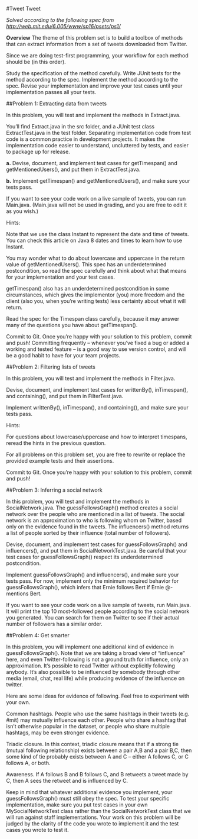 
#Tweet Tweet

*Solved according to the following spec from http://web.mit.edu/6.005/www/sp16/psets/ps1/*

**Overview**
The theme of this problem set is to build a toolbox of methods that can extract information from a set of tweets downloaded from Twitter.

Since we are doing test-first programming, your workflow for each method should be (in this order).

Study the specification of the method carefully.
Write JUnit tests for the method according to the spec.
Implement the method according to the spec.
Revise your implementation and improve your test cases until your implementation passes all your tests.


##Problem 1: Extracting data from tweets

In this problem, you will test and implement the methods in Extract.java.

You’ll find Extract.java in the src folder, and a JUnit test class ExtractTest.java in the test folder. Separating implementation code from test code is a common practice in development projects. It makes the implementation code easier to understand, uncluttered by tests, and easier to package up for release.

**a.** Devise, document, and implement test cases for getTimespan() and getMentionedUsers(), and put them in ExtractTest.java.

**b.** Implement getTimespan() and getMentionedUsers(), and make sure your tests pass.

If you want to see your code work on a live sample of tweets, you can run Main.java. (Main.java will not be used in grading, and you are free to edit it as you wish.)

Hints:

Note that we use the class Instant to represent the date and time of tweets. You can check this article on Java 8 dates and times to learn how to use Instant.

You may wonder what to do about lowercase and uppercase in the return value of getMentionedUsers(). This spec has an underdetermined postcondition, so read the spec carefully and think about what that means for your implementation and your test cases.

getTimespan() also has an underdetermined postcondition in some circumstances, which gives the implementor (you) more freedom and the client (also you, when you’re writing tests) less certainty about what it will return.

Read the spec for the Timespan class carefully, because it may answer many of the questions you have about getTimespan().

Commit to Git. Once you’re happy with your solution to this problem, commit and push! Committing frequently – whenever you’ve fixed a bug or added a working and tested feature – is a good way to use version control, and will be a good habit to have for your team projects.

##Problem 2: Filtering lists of tweets

In this problem, you will test and implement the methods in Filter.java.

Devise, document, and implement test cases for writtenBy(), inTimespan(), and containing(), and put them in FilterTest.java.

Implement writtenBy(), inTimespan(), and containing(), and make sure your tests pass.

Hints:

For questions about lowercase/uppercase and how to interpret timespans, reread the hints in the previous question.

For all problems on this problem set, you are free to rewrite or replace the provided example tests and their assertions.

Commit to Git. Once you’re happy with your solution to this problem, commit and push!

##Problem 3: Inferring a social network

In this problem, you will test and implement the methods in SocialNetwork.java. The guessFollowsGraph() method creates a social network over the people who are mentioned in a list of tweets. The social network is an approximation to who is following whom on Twitter, based only on the evidence found in the tweets. The influencers() method returns a list of people sorted by their influence (total number of followers).

Devise, document, and implement test cases for guessFollowsGraph() and influencers(), and put them in SocialNetworkTest.java. Be careful that your test cases for guessFollowsGraph() respect its underdetermined postcondition.

Implement guessFollowsGraph() and influencers(), and make sure your tests pass. For now, implement only the minimum required behavior for guessFollowsGraph(), which infers that Ernie follows Bert if Ernie @-mentions Bert.

If you want to see your code work on a live sample of tweets, run Main.java. It will print the top 10 most-followed people according to the social network you generated. You can search for them on Twitter to see if their actual number of followers has a similar order.

##Problem 4: Get smarter

In this problem, you will implement one additional kind of evidence in guessFollowsGraph(). Note that we are taking a broad view of “influence” here, and even Twitter-following is not a ground truth for influence, only an approximation. It’s possible to read Twitter without explicitly following anybody. It’s also possible to be influenced by somebody through other media (email, chat, real life) while producing evidence of the influence on twitter.

Here are some ideas for evidence of following. Feel free to experiment with your own.

Common hashtags. People who use the same hashtags in their tweets (e.g. #mit) may mutually influence each other. People who share a hashtag that isn’t otherwise popular in the dataset, or people who share multiple hashtags, may be even stronger evidence.

Triadic closure. In this context, triadic closure means that if a strong tie (mutual following relationship) exists between a pair A,B and a pair B,C, then some kind of tie probably exists between A and C – either A follows C, or C follows A, or both.

Awareness. If A follows B and B follows C, and B retweets a tweet made by C, then A sees the retweet and is influenced by C.

Keep in mind that whatever additional evidence you implement, your guessFollowsGraph() must still obey the spec. To test your specific implementation, make sure you put test cases in your own MySocialNetworkTest class rather than the SocialNetworkTest class that we will run against staff implementations. Your work on this problem will be judged by the clarity of the code you wrote to implement it and the test cases you wrote to test it.
